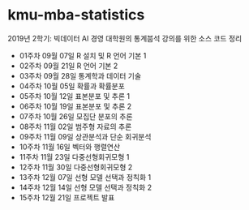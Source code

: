 # kmu-mba-statistics
2019년 2학기: 빅데이터 AI 경영 대학원의 통계붑석 강의를 위한 소스 코드 정리

- 01주차	09월 07일	R 설치 및 R 언어 기본 1
- 02주차	09월 21일	R 언어 기본 2
- 03주차	09월 28일	통계학과 데이터 기술
- 04주차	10월 05일	확률과 확률분포
- 05주차	10월 12일	표본분포 및 추론 1
- 06주차	10월 19일	표본분포 및 추론 2
- 07주차	10월 26일	모집단 분포의 추론
- 08주차	11월 02일	범주형 자료의 추론
- 09주차	11월 09일	상관분석과 단순 회귀분석
- 10주차	11월 16일	벡터와 행렬연산
- 11주차	11월 23일	다중선형회귀모형 1
- 12주차	11월 30일	다중선형회귀모형 2
- 13주차	12월 07일	선형 모델 선택과 정칙화 1
- 14주차	12월 14일	선형 모델 선택과 정칙화 2
- 15주차	12월 21일	프로젝트 발표
